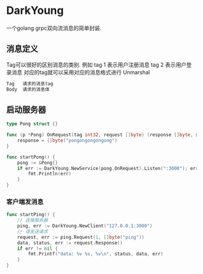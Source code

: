 # DarkYoung
一个golang grpc双向流消息的简单封装.

## 消息定义
Tag可以很好的区别消息的类别.
例如
tag 1 表示用户注册消息
tag 2 表示用户登录消息
对应的tag就可以采用对应的消息格式进行 Unmarshal

```go
Tag   请求的消息tag
Body  请求的消息体
```


## 启动服务器
```go
type Pong struct {}

func (p *Pong) OnRequest(tag int32, request []byte) (response []byte, status int32) {
    response = []byte("pongongongongong")
}

func startPong() {
    pong := &Pong{}
    if err := DarkYoung.NewService(pong.OnRequest).Listen(":3000"); err != nil {
        fmt.Println(err)
    }
}
```

### 客户端发消息
```go
func startPing() {
    // 连接服务器
    ping, err := DarkYoung.NewClient("127.0.0.1:3000")
    // 请发送请求
    request, err := ping.Request(1, []byte("ping"))
    data, status, err := request.Response()
    if err != nil {
        fmt.Printf("data: %v %s, %v\n", status, data, err)
    }
}
```
